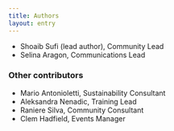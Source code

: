 ```yaml
---
title: Authors
layout: entry
---
```


* Shoaib Sufi (lead author), Community Lead
* Selina Aragon, Communications Lead

### Other contributors
* Mario Antonioletti, Sustainability Consultant
* Aleksandra Nenadic, Training Lead
* Raniere Silva, Community Consultant
* Clem Hadfield, Events Manager


